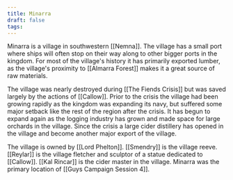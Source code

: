 ```yaml
---
title: Minarra
draft: false
tags:
---
```

 Minarra is a village in southwestern [[Nemna]]. The village has a small port where ships will often stop on their way along to other bigger ports in the kingdom. For most of the village's history it has primarily exported lumber, as the village's proximity to [[Almarra Forest]] makes it a great source of raw materials.

The village was nearly destroyed during [[The Fiends Crisis]] but was saved largely by the actions of [[Callow]]. Prior to the crisis the village had been growing rapidly as the kingdom was expanding its navy, but suffered some major setback like the rest of the region after the crisis. It has begun to expand again as the logging industry has grown and made space for large orchards in the village. Since the crisis a large cider distillery has opened in the village and become another major export of the village.

The village is owned by [[Lord Phelton]]. [[Smendry]] is the village reeve. [[Reylar]] is the village fletcher and sculptor of a statue dedicated to [[Callow]]. [[Kal Rincar]] is the cider master in the village. Minarra was the primary location of [[Guys Campaign Session 4]].